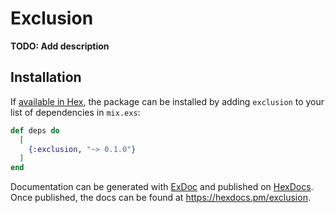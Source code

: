 # Exclusion

**TODO: Add description**

## Installation

If [available in Hex](https://hex.pm/docs/publish), the package can be installed
by adding `exclusion` to your list of dependencies in `mix.exs`:

```elixir
def deps do
  [
    {:exclusion, "~> 0.1.0"}
  ]
end
```

Documentation can be generated with [ExDoc](https://github.com/elixir-lang/ex_doc)
and published on [HexDocs](https://hexdocs.pm). Once published, the docs can
be found at <https://hexdocs.pm/exclusion>.

